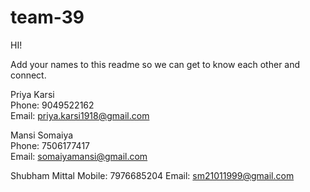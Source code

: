 # team-39
HI! 

Add your names to this readme so we can get to know each other and connect.

Priya Karsi\
Phone: 9049522162\
Email: priya.karsi1918@gmail.com

Mansi Somaiya\
Phone: 7506177417\
Email: somaiyamansi@gmail.com

Shubham Mittal
Mobile: 7976685204
Email: sm21011999@gmail.com
